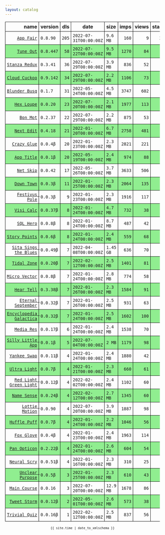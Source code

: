 ```yaml
---
layout: catalog
---
```


<style>
table {
    border-collapse: collapse;
}

td, th {
    border: 1px solid black;
    white-space: nowrap;
}

th, td {
    padding: 5px;
}

tr:nth-child(even) {
    background-color: Lightgreen;
}
</style>

| name | version | dls | date | size | imps | views | stars | issues | category |
| ---: | :------ | --: | ---- | :--- | ---: | ----: | -----:| -----: | :------- |
| [``App Fair``](https://appfair.app) | ``0.8.90`` | `205` | `2022-07-31T00:00:00Z` | `9.6 MB` | `160` | `9` | `26` | [``6``](https://github.com/App-Fair/App/issues) |  |
| [``Tune Out``](https://Tune-Out.github.io/App/) | ``0.8.447`` | `58` | `2022-07-22T00:00:00Z` | `9.5 MB` | `1270` | `84` | `1` | `0` |  |
| [``Stanza Redux``](https://Stanza-Redux.github.io/App/) | ``0.3.41`` | `36` | `2022-07-29T00:00:00Z` | `3.9 MB` | `836` | `52` | `1` | `0` |  |
| [``Cloud Cuckoo``](https://Cloud-Cuckoo.github.io/App/) | ``0.9.142`` | `34` | `2022-07-29T00:00:00Z` | `2.2 MB` | `1106` | `73` | `1` | `0` |  |
| [``Blunder Busq``](https://www.blunderbusq.app) | ``0.1.7`` | `31` | `2022-05-24T00:00:00Z` | `4.5 MB` | `3747` | `602` | `1` | `0` |  |
| [``Hex Loupe``](https://Hex-Loupe.github.io/App/) | ``0.0.20`` | `23` | `2022-07-20T00:00:00Z` | `2.1 MB` | `1977` | `113` | `0` | `0` |  |
| [``Bon Mot``](https://Bon-Mot.github.io/App/) | ``0.2.37`` | `22` | `2022-07-29T00:00:00Z` | `2.2 MB` | `875` | `53` | `1` | `0` |  |
| [``Next Edit``](https://Next-Edit.github.io/App/) | ``0.4.18`` | `21` | `2022-01-20T00:00:00Z` | `6.7 MB` | `2758` | `481` | `0` | `0` |  |
| [``Crazy Glue``](https://Crazy-Glue.github.io/App/) | ``0.0.4β`` | `20` | `2022-01-23T00:00:00Z` | `2.3 MB` | `2821` | `221` | `0` | `0` |  |
| [``App Title``](https://App-Title.github.io/App/) | ``0.0.1β`` | `20` | `2022-05-19T00:00:00Z` | `2.4 MB` | `974` | `88` | `0` | `0` |  |
| [``Net Skip``](https://Net-Skip.github.io/App/) | ``0.0.42`` | `17` | `2022-05-26T00:00:00Z` | `3.7 MB` | `3633` | `506` | `0` | `0` |  |
| [``Down Town``](https://Down-Town.github.io/App/) | ``0.0.3β`` | `11` | `2022-01-25T00:00:00Z` | `2.3 MB` | `2064` | `135` | `0` | `0` |  |
| [``Festivus Pole``](https://Festivus-Pole.github.io/App/) | ``0.0.3β`` | `9` | `2022-01-23T00:00:00Z` | `2.3 MB` | `1916` | `117` | `0` | `0` |  |
| [``Visi Calc``](https://Visi-Calc.github.io/App/) | ``0.0.37β`` | `8` | `2022-01-24T00:00:00Z` | `4.7 MB` | `732` | `38` | `0` | `0` |  |
| [``SQL Hero``](https://SQL-Hero.github.io/App/) | ``0.0.8β`` | `8` | `2022-01-24T00:00:00Z` | `8.7 MB` | `487` | `42` | `0` | `0` |  |
| [``Story Points``](https://Story-Points.github.io/App/) | ``0.0.6β`` | `8` | `2022-01-24T00:00:00Z` | `2.4 MB` | `559` | `68` | `0` | `0` |  |
| [``Sita Sings the Blues``](https://Sita-Sings-the-Blues.github.io/App/) | ``0.0.49β`` | `7` | `2022-04-08T00:00:00Z` | `1.45 GB` | `636` | `70` | `0` | `0` |  |
| [``Tidal Zone``](https://Tidal-Zone.github.io/App/) | ``0.0.20β`` | `7` | `2022-02-12T00:00:00Z` | `2.5 MB` | `1401` | `81` | `0` | `0` |  |
| [``Micro Vector``](https://Micro-Vector.github.io/App/) | ``0.0.8β`` | `7` | `2022-01-24T00:00:00Z` | `2.8 MB` | `774` | `58` | `0` | `0` |  |
| [``Hear Tell``](https://Hear-Tell.github.io/App/) | ``0.3.38β`` | `7` | `2022-01-26T00:00:00Z` | `2.3 MB` | `1584` | `91` | `0` | `0` |  |
| [``Eternal September``](https://Eternal-September.github.io/App/) | ``0.0.32β`` | `7` | `2022-01-26T00:00:00Z` | `2.5 MB` | `931` | `63` | `0` | `0` |  |
| [``Encyclopedia Galactica``](https://Encyclopedia-Galactica.github.io/App/) | ``0.0.32β`` | `7` | `2022-01-24T00:00:00Z` | `2.5 MB` | `1602` | `100` | `0` | `0` |  |
| [``Media Res``](https://Media-Res.github.io/App/) | ``0.0.17β`` | `6` | `2022-01-24T00:00:00Z` | `2.4 MB` | `1538` | `70` | `0` | `0` |  |
| [``Silly Little App``](https://Silly-Little-App.github.io/App/) | ``0.0.1β`` | `5` | `2022-07-04T00:00:00Z` | `2 MB` | `1179` | `98` | `0` | `0` |  |
| [``Yankee Swap``](https://Yankee-Swap.github.io/App/) | ``0.0.11β`` | `4` | `2022-01-24T00:00:00Z` | `2.4 MB` | `1880` | `42` | `0` | `0` |  |
| [``Ultra Light``](https://Ultra-Light.github.io/App/) | ``0.0.7β`` | `4` | `2022-01-21T00:00:00Z` | `2.3 MB` | `660` | `61` | `0` | `0` |  |
| [``Red Light Green Light``](https://Red-Light-Green-Light.github.io/App/) | ``0.0.12β`` | `4` | `2022-02-02T00:00:00Z` | `2.4 MB` | `1102` | `60` | `0` | `0` |  |
| [``Name Sense``](https://Name-Sense.github.io/App/) | ``0.0.24β`` | `4` | `2022-02-12T00:00:00Z` | `2.7 MB` | `1345` | `60` | `0` | `0` |  |
| [``Lottie Motion``](https://Lottie-Motion.github.io/App/) | ``0.0.90`` | `4` | `2022-07-20T00:00:00Z` | `3.9 MB` | `1887` | `98` | `0` | `0` |  |
| [``Huffle Puff``](https://Huffle-Puff.github.io/App/) | ``0.0.7β`` | `4` | `2022-01-24T00:00:00Z` | `2.2 MB` | `1046` | `56` | `0` | `0` |  |
| [``Fox Glove``](https://Fox-Glove.github.io/App/) | ``0.0.4β`` | `4` | `2022-01-23T00:00:00Z` | `2.4 MB` | `1963` | `114` | `0` | `0` |  |
| [``Pan Opticon``](https://Pan-Opticon.github.io/App/) | ``0.2.22β`` | `4` | `2022-01-24T00:00:00Z` | `2.6 MB` | `604` | `54` | `0` | `0` |  |
| [``Neural Scry``](https://Neural-Scry.github.io/App/) | ``0.0.51β`` | `4` | `2022-01-16T00:00:00Z` | `2.3 MB` | `310` | `25` | `0` | `0` |  |
| [``Unclear Purpose``](https://Unclear-Purpose.github.io/App/) | ``0.0.5β`` | `3` | `2022-01-25T00:00:00Z` | `2.3 MB` | `610` | `43` | `0` | `0` |  |
| [``Main Course``](https://Main-Course.github.io/App/) | ``0.0.16`` | `3` | `2022-07-20T00:00:00Z` | `12.9 MB` | `1678` | `86` | `0` | `0` |  |
| [``Tweet Storm``](https://Tweet-Storm.github.io/App/) | ``0.0.12β`` | `2` | `2022-05-01T00:00:00Z` | `2.6 MB` | `573` | `38` | `0` | `0` |  |
| [``Trivial Quiz``](https://Trivial-Quiz.github.io/App/) | ``0.0.16β`` | `1` | `2022-02-12T00:00:00Z` | `2.5 MB` | `837` | `56` | `0` | `0` |  |

<center><small><code>{{ site.time | date_to_xmlschema }}</code></small></center>
